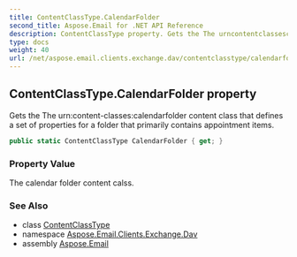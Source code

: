 ```yaml
---
title: ContentClassType.CalendarFolder
second_title: Aspose.Email for .NET API Reference
description: ContentClassType property. Gets the The urncontentclassescalendarfolder content class that defines a set of properties for a folder that primarily contains appointment items
type: docs
weight: 40
url: /net/aspose.email.clients.exchange.dav/contentclasstype/calendarfolder/
---
```

## ContentClassType.CalendarFolder property

Gets the The urn:content-classes:calendarfolder content class that defines a set of properties for a folder that primarily contains appointment items.

```csharp
public static ContentClassType CalendarFolder { get; }
```

### Property Value

The calendar folder content calss.

### See Also

* class [ContentClassType](../)
* namespace [Aspose.Email.Clients.Exchange.Dav](../../contentclasstype/)
* assembly [Aspose.Email](../../../)


